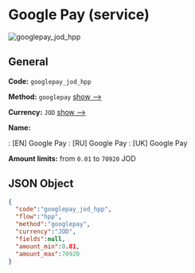 
# Google Pay (service) 
![googlepay_jod_hpp](https://static.openfintech.io/payment_methods/googlepay_jod_hpp/logo.svg?w=400&c=v0.59.26#w200)  

## General 
 
**Code:** `googlepay_jod_hpp` 
 
**Method:** `googlepay` 
 [show -->](/payment-methods/googlepay/) 
 
**Currency:** `JOD` [show -->](/currencies/JOD/) 
 
**Name:** 
 
:	[EN] Google Pay 
:	[RU] Google Pay 
:	[UK] Google Pay 
 
**Amount limits:** from `0.01` to `70920` JOD 

## JSON Object 

```json
{
  "code":"googlepay_jod_hpp",
  "flow":"hpp",
  "method":"googlepay",
  "currency":"JOD",
  "fields":null,
  "amount_min":0.01,
  "amount_max":70920
}
```  
